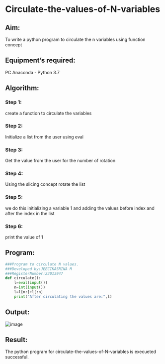 # Circulate-the-values-of-N-variables
## Aim:
To write a python program to circulate the n variables using function concept
## Equipment’s required:
PC
Anaconda - Python 3.7
## Algorithm: 
### Step 1: 
create a function to circulate the variables
### Step 2: 
Initialize a list from the user using eval
### Step 3: 
Get the value from the user for the number of rotation
### Step 4: 
Using the slicing concept rotate the list

### Step 5:
we do this initializing a variable 1 and adding the values before index and after the index in the list
### Step 6: 
print the value of 1
## Program:
```python
###Program to circulate N values.
###Developed by:JEECIKASRINA M
###RegisterNumber:23013947
def circulate():
    l=eval(input())
    n=int(input())
    l=l[n:]+l[:n]
    print("After circulating the values are:",l)
```
## Output:
![image](https://github.com/Jeecikasrina23013947/Circulate-the-values-of-N-variables/assets/148515300/aa50724a-7e25-444b-9cb2-03298473fbf7)

## Result:
The python program for circulate-the-values-of-N-variables is execueted successful.
